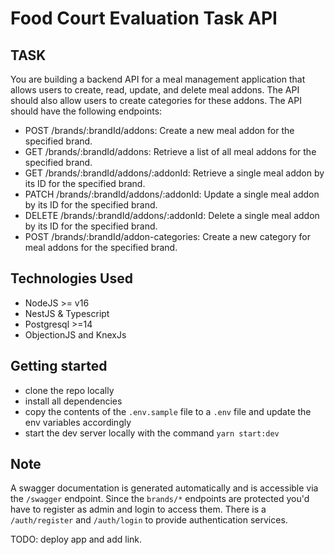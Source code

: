 # Food Court Evaluation Task API

## TASK

You are building a backend API for a meal management application that allows users to create, read, update, and delete
meal addons. The API should also allow users to create categories for these addons.
The API should have the following endpoints:

- POST /brands/:brandId/addons: Create a new meal addon for the specified brand.
- GET /brands/:brandId/addons: Retrieve a list of all meal addons for the specified brand.
- GET /brands/:brandId/addons/:addonId: Retrieve a single meal addon by its ID for the specified brand.
- PATCH /brands/:brandId/addons/:addonId: Update a single meal addon by its ID for the specified brand.
- DELETE /brands/:brandId/addons/:addonId: Delete a single meal addon by its ID for the specified brand.
- POST /brands/:brandId/addon-categories: Create a new category for meal addons for the specified
  brand.

## Technologies Used

- NodeJS >= v16
- NestJS & Typescript
- Postgresql >=14
- ObjectionJS and KnexJs

## Getting started

- clone the repo locally
- install all dependencies
- copy the contents of the `.env.sample` file to a `.env` file and update the env variables accordingly
- start the dev server locally with the command `yarn start:dev`

## Note

A swagger documentation is generated automatically and is accessible via
the `/swagger` endpoint.
Since the `brands/*` endpoints are protected you'd have to register as admin and login to access them.
There is a `/auth/register` and `/auth/login` to provide authentication services.

TODO: deploy app and add link.
